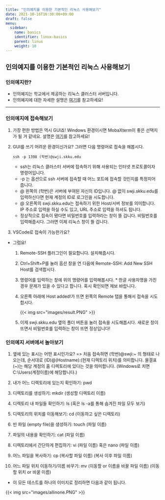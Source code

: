 ```yaml
---
title: "인의예지를 이용한 기본적인 리눅스 사용해보기"
date: 2021-10-16T16:30:00+09:00
draft: false
menu:
  sidebar:
    name: basics
    identifier: linux-basics
    parent: linux
    weight: 10
---
```


## 인의예지를 이용한 기본적인 리눅스 사용해보기

### 인의예지란?

   - 인의예지는 학교에서 제공하는 리눅스 클러스터 서버입니다.
   - 인의예지에 대한 자세한 설명은 [여기](https://skkuoverflow.com/ko/posts/school/inuiyeji/)를 참고하세요!

--------

### 인의예지에 접속해보기

   1. 가장 편한 방법은 역시 GUI죠! Windows 환경이시면 MobaXterm이 좋은 선택지가 될 거 같네요. 설명은 [여기](https://skkuoverflow.com/ko/posts/school/mobaxterm/)를 참고하세요!

   2. GUI를 쓰기 어려운 환경이신가요? 그러면 다음 명령어로 접속을 해봅시다.

      ```shell
      ssh -p 1398 (학번)@swji.skku.edu
      ```

      - ssh는 리눅스 클러스터 서버에 접속하기 위해 사용되는 인터넷 프로토콜이자 명령어입니다.
      - -p 는 옵션으로 ssh 서버에 접속할 때 어느 포트에 접속할 것인지를 특정지어 줍니다.
      - @ 왼쪽의 (학번)은 서버에 부여된 자신의 ID입니다. @ 없이 swji.skku.edu를 입력하신다면 현재 계정의 ID로 로그인을 시도합니다.
      - @ 오른쪽의 swji.skku.edu는 접속하기 위한 Host/서버 정보를 의미합니다. IP 주소로 입력을 하실 수도 있고, URL 주소로 입력을 하셔도 됩니다.
      - 정상적으로 접속이 됐다면 비밀번호를 입력하라는 창이 뜰 겁니다. 비밀번호를 입력해줍시다. 그러면 이제  리눅스 창이 뜰 겁니다.

   3. VSCode로 접속이 가능한가요?

   - 그럼요!

     1. Remote-SSH 플러그인이 필요합니다. 설치해줍시다.

     2. Ctrl+Shift+P를 눌러 옵션 창을 연 다음에 Remote-SSH: Add New SSH Host를 검색합시다.

     3. 명령어를 입력하는 창에 위의 명령어를 입력해봅시다. * 한글 사용자명을 가진 경우 문제가 있을 수 있다고 합니다. 혹시 확인되면 제보 바랍니다.

     4. 오른쪽 아래에 Host added!가 뜨면 왼쪽의 Remote 탭을 통해서 접속을 시도합시다.

         {{< img src="images/result.PNG" >}}

     5. 이제 swji.skku.edu 옆의 폴더 버튼을 눌러 접속을 시도해봅시다. 새로운 창이 뜨면서 비밀번호를 입력하는 창이 뜨면 정상입니다!

### 인의예지 서버에서 놀아보기
   
   1. 옆에 있는 표시는 어떤 표시인가요? => 처음 접속하면 (학번)@swji:~ 의 형태로 나오는데, 순서대로 (ID)@(Hostname):(현재 디렉토리 위치)를 의미합니다.
     물결표(~)는 해당 계정의 홈 디렉토리에 있다는 것을 의미합니다. (Windows로 치면 C:\Users\(계정이름)에 해당합니다.)

   2. 내가 어느 디렉토리에 있는지 확인하기: pwd
   
   3. 디렉토리를 생성하기: mkdir (생성할 디렉토리 이름)
   
   4. 디렉토리 내 파일들 확인하기: ls (혹은 ls -a를 통해 숨겨진 파일 모두 보기)
   
   5. 디렉토리의 위치를 이동해보기: cd (이동하고 싶은 디렉토리)
   
   6. 빈 파일 (empty file)을 생성하기: touch (파일 이름)
   
   7. 파일의 내용을 확인하기: cat (파일 이름)
   
   8. 디렉토리에서 간단하게 편집하기: vi (파일 이름) 혹은 nano (파일 이름)
   
   9. 어느 파일을 복사하기: cp (복사할 파일 이름) (복사 이후 파일 이름)
   
   10.  어느 파일 위치 이동하기/이름 바꾸기: mv (이동할 or 이름을 바꿀 파일 이름) (이동할 위치 or 바꿀 이름)

   - 이 모든 테스트를 하나의 이미지로 정리하면 다음과 같이 됩니다.

   {{< img src="images/allinone.PNG" >}}